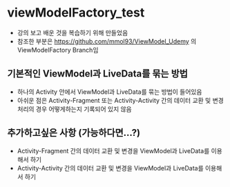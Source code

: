 # viewModelFactory_test
* 강의 보고 배운 것을 복습하기 위해 만들었음
* 참조한 부분은 https://github.com/mmol93/ViewModel_Udemy 의 ViewModelFactory Branch임

## 기본적인 ViewModel과 LiveData를 묶는 방법
* 하나의 Activity 안에서 ViewModel과 LiveData를 묶는 방법이 들어있음
* 아쉬운 점은 Activity-Fragment 또는 Activity-Activity 간의 데이터 교환 및 변경 처리의 경우 어떻게하는지 기록되어 있지 않음


## 추가하고싶은 사항 (가능하다면...?)
* Activity-Fragment 간의 데이터 교환 및 변경을 ViewModel과 LiveData를 이용해서 하기
* Activity-Activity 간의 데이터 교환 및 변경을 ViewModel과 LiveData를 이용해서 하기

